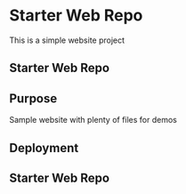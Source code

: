 # Starter Web Repo

This is a simple website project

## Starter Web Repo


## Purpose

Sample website with plenty of files for demos

## Deployment

## Starter Web Repo

